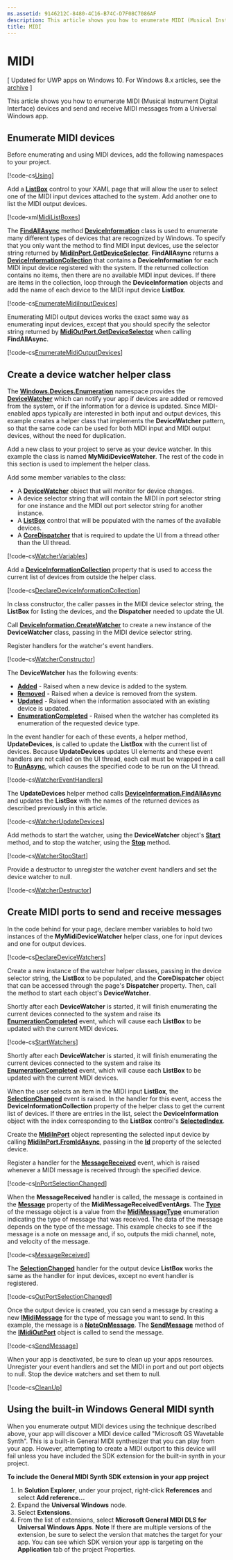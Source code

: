 ```yaml
---
ms.assetid: 9146212C-8480-4C16-B74C-D7F08C7086AF
description: This article shows you how to enumerate MIDI (Musical Instrument Digital Interface) devices and send and receive MIDI messages from a Universal Windows app.
title: MIDI
---
```


# MIDI

\[ Updated for UWP apps on Windows 10. For Windows 8.x articles, see the [archive](http://go.microsoft.com/fwlink/p/?linkid=619132) \]


This article shows you how to enumerate MIDI (Musical Instrument Digital Interface) devices and send and receive MIDI messages from a Universal Windows app.

## Enumerate MIDI devices

Before enumerating and using MIDI devices, add the following namespaces to your project.

[!code-cs[Using](./code/MIDIWin10/cs/MainPage.xaml.cs#SnippetUsing)]

Add a [**ListBox**](https://msdn.microsoft.com/library/windows/apps/br242868) control to your XAML page that will allow the user to select one of the MIDI input devices attached to the system. Add another one to list the MIDI output devices.

[!code-xml[MidiListBoxes](./code/MIDIWin10/cs/MainPage.xaml#SnippetMidiListBoxes)]

The [**FindAllAsync**](https://msdn.microsoft.com/library/windows/apps/br225432) method [**DeviceInformation**](https://msdn.microsoft.com/library/windows/apps/br225393) class is used to enumerate many different types of devices that are recognized by Windows. To specify that you only want the method to find MIDI input devices, use the selector string returned by [**MidiInPort.GetDeviceSelector**](https://msdn.microsoft.com/library/windows/apps/dn894779). **FindAllAsync** returns a [**DeviceInformationCollection**](https://msdn.microsoft.com/library/windows/apps/br225395) that contains a **DeviceInformation** for each MIDI input device registered with the system. If the returned collection contains no items, then there are no available MIDI input devices. If there are items in the collection, loop through the **DeviceInformation** objects and add the name of each device to the MIDI input device **ListBox**.

[!code-cs[EnumerateMidiInputDevices](./code/MIDIWin10/cs/MainPage.xaml.cs#SnippetEnumerateMidiInputDevices)]

Enumerating MIDI output devices works the exact same way as enumerating input devices, except that you should specify the selector string returned by [**MidiOutPort.GetDeviceSelector**](https://msdn.microsoft.com/library/windows/apps/dn894845) when calling **FindAllAsync**.

[!code-cs[EnumerateMidiOutputDevices](./code/MIDIWin10/cs/MainPage.xaml.cs#SnippetEnumerateMidiOutputDevices)]

## Create a device watcher helper class

The [**Windows.Devices.Enumeration**](https://msdn.microsoft.com/library/windows/apps/br225459) namespace provides the [**DeviceWatcher**](https://msdn.microsoft.com/library/windows/apps/br225446) which can notify your app if devices are added or removed from the system, or if the information for a device is updated. Since MIDI-enabled apps typically are interested in both input and output devices, this example creates a helper class that implements the **DeviceWatcher** pattern, so that the same code can be used for both MIDI input and MIDI output devices, without the need for duplication.

Add a new class to your project to serve as your device watcher. In this example the class is named **MyMidiDeviceWatcher**. The rest of the code in this section is used to implement the helper class.

Add some member variables to the class:

-   A [**DeviceWatcher**](https://msdn.microsoft.com/library/windows/apps/br225446) object that will monitor for device changes.
-   A device selector string that will contain the MIDI in port selector string for one instance and the MIDI out port selector string for another instance.
-   A [**ListBox**](https://msdn.microsoft.com/library/windows/apps/br242868) control that will be populated with the names of the available devices.
-   A [**CoreDispatcher**](https://msdn.microsoft.com/library/windows/apps/br208211) that is required to update the UI from a thread other than the UI thread.

[!code-cs[WatcherVariables](./code/MIDIWin10/cs/MyMidiDeviceWatcher.cs#SnippetWatcherVariables)]

Add a [**DeviceInformationCollection**](https://msdn.microsoft.com/library/windows/apps/br225395) property that is used to access the current list of devices from outside the helper class.

[!code-cs[DeclareDeviceInformationCollection](./code/MIDIWin10/cs/MyMidiDeviceWatcher.cs#SnippetDeclareDeviceInformationCollection)]

In class constructor, the caller passes in the MIDI device selector string, the **ListBox** for listing the devices, and the **Dispatcher** needed to update the UI.

Call [**DeviceInformation.CreateWatcher**](https://msdn.microsoft.com/library/windows/apps/br225427) to create a new instance of the **DeviceWatcher** class, passing in the MIDI device selector string.

Register handlers for the watcher's event handlers.

[!code-cs[WatcherConstructor](./code/MIDIWin10/cs/MyMidiDeviceWatcher.cs#SnippetWatcherConstructor)]

The **DeviceWatcher** has the following events:

-   [**Added**](https://msdn.microsoft.com/library/windows/apps/br225450) - Raised when a new device is added to the system.
-   [**Removed**](https://msdn.microsoft.com/library/windows/apps/br225453) - Raised when a device is removed from the system.
-   [**Updated**](https://msdn.microsoft.com/library/windows/apps/br225458) - Raised when the information associated with an existing device is updated.
-   [**EnumerationCompleted**](https://msdn.microsoft.com/library/windows/apps/br225451) - Raised when the watcher has completed its enumeration of the requested device type.

In the event handler for each of these events, a helper method, **UpdateDevices**, is called to update the **ListBox** with the current list of devices. Because **UpdateDevices** updates UI elements and these event handlers are not called on the UI thread, each call must be wrapped in a call to [**RunAsync**](https://msdn.microsoft.com/library/windows/apps/hh750317), which causes the specified code to be run on the UI thread.

[!code-cs[WatcherEventHandlers](./code/MIDIWin10/cs/MyMidiDeviceWatcher.cs#SnippetWatcherEventHandlers)]

The **UpdateDevices** helper method calls [**DeviceInformation.FindAllAsync**](https://msdn.microsoft.com/library/windows/apps/br225432) and updates the **ListBox** with the names of the returned devices as described previously in this article.

[!code-cs[WatcherUpdateDevices](./code/MIDIWin10/cs/MyMidiDeviceWatcher.cs#SnippetWatcherUpdateDevices)]

Add methods to start the watcher, using the **DeviceWatcher** object's [**Start**](https://msdn.microsoft.com/library/windows/apps/br225454) method, and to stop the watcher, using the [**Stop**](https://msdn.microsoft.com/library/windows/apps/br225456) method.

[!code-cs[WatcherStopStart](./code/MIDIWin10/cs/MyMidiDeviceWatcher.cs#SnippetWatcherStopStart)]

Provide a destructor to unregister the watcher event handlers and set the device watcher to null.

[!code-cs[WatcherDestructor](./code/MIDIWin10/cs/MyMidiDeviceWatcher.cs#SnippetWatcherDestructor)]

## Create MIDI ports to send and receive messages

In the code behind for your page, declare member variables to hold two instances of the **MyMidiDeviceWatcher** helper class, one for input devices and one for output devices.

[!code-cs[DeclareDeviceWatchers](./code/MIDIWin10/cs/MainPage.xaml.cs#SnippetDeclareDeviceWatchers)]

Create a new instance of the watcher helper classes, passing in the device selector string, the **ListBox** to be populated, and the **CoreDispatcher** object that can be accessed through the page's **Dispatcher** property. Then, call the method to start each object's **DeviceWatcher**.

Shortly after each **DeviceWatcher** is started, it will finish enumerating the current devices connected to the system and raise its [**EnumerationCompleted**](https://msdn.microsoft.com/library/windows/apps/br225451) event, which will cause each **ListBox** to be updated with the current MIDI devices.

[!code-cs[StartWatchers](./code/MIDIWin10/cs/MainPage.xaml.cs#SnippetStartWatchers)]

Shortly after each **DeviceWatcher** is started, it will finish enumerating the current devices connected to the system and raise its [**EnumerationCompleted**](https://msdn.microsoft.com/library/windows/apps/br225451) event, which will cause each **ListBox** to be updated with the current MIDI devices.

When the user selects an item in the MIDI input **ListBox**, the [**SelectionChanged**](https://msdn.microsoft.com/library/windows/apps/br209776) event is raised. In the handler for this event, access the **DeviceInformationCollection** property of the helper class to get the current list of devices. If there are entries in the list, select the **DeviceInformation** object with the index corresponding to the **ListBox** control's [**SelectedIndex**](https://msdn.microsoft.com/library/windows/apps/br209768).

Create the [**MidiInPort**](https://msdn.microsoft.com/library/windows/apps/dn894770) object representing the selected input device by calling [**MidiInPort.FromIdAsync**](https://msdn.microsoft.com/library/windows/apps/dn894776), passing in the [**Id**](https://msdn.microsoft.com/library/windows/apps/br225437) property of the selected device.

Register a handler for the [**MessageReceived**](https://msdn.microsoft.com/library/windows/apps/dn894781) event, which is raised whenever a MIDI message is received through the specified device.

[!code-cs[InPortSelectionChanged](./code/MIDIWin10/cs/MainPage.xaml.cs#SnippetInPortSelectionChanged)]

When the **MessageReceived** handler is called, the message is contained in the [**Message**](https://msdn.microsoft.com/library/windows/apps/dn894783) property of the **MidiMessageReceivedEventArgs**. The [**Type**](https://msdn.microsoft.com/library/windows/apps/dn894726) of the message object is a value from the [**MidiMessageType**](https://msdn.microsoft.com/library/windows/apps/dn894786) enumeration indicating the type of message that was received. The data of the message depends on the type of the message. This example checks to see if the message is a note on message and, if so, outputs the midi channel, note, and velocity of the message.

[!code-cs[MessageReceived](./code/MIDIWin10/cs/MainPage.xaml.cs#SnippetMessageReceived)]

The [**SelectionChanged**](https://msdn.microsoft.com/library/windows/apps/br209776) handler for the output device **ListBox** works the same as the handler for input devices, except no event handler is registered.

[!code-cs[OutPortSelectionChanged](./code/MIDIWin10/cs/MainPage.xaml.cs#SnippetOutPortSelectionChanged)]

Once the output device is created, you can send a message by creating a new [**IMidiMessage**](https://msdn.microsoft.com/library/windows/apps/dn911508) for the type of message you want to send. In this example, the message is a [**NoteOnMessage**](https://msdn.microsoft.com/library/windows/apps/dn894817). The [**SendMessage**](https://msdn.microsoft.com/library/windows/apps/dn894730) method of the [**IMidiOutPort**](https://msdn.microsoft.com/library/windows/apps/dn894727) object is called to send the message.

[!code-cs[SendMessage](./code/MIDIWin10/cs/MainPage.xaml.cs#SnippetSendMessage)]

When your app is deactivated, be sure to clean up your apps resources. Unregister your event handlers and set the MIDI in port and out port objects to null. Stop the device watchers and set them to null.

[!code-cs[CleanUp](./code/MIDIWin10/cs/MainPage.xaml.cs#SnippetCleanUp)]

## Using the built-in Windows General MIDI synth

When you enumerate output MIDI devices using the technique described above, your app will discover a MIDI device called "Microsoft GS Wavetable Synth". This is a built-in General MIDI synthesizer that you can play from your app. However, attempting to create a MIDI outport to this device will fail unless you have included the SDK extension for the built-in synth in your project.

**To include the General MIDI Synth SDK extension in your app project**

1.  In **Solution Explorer**, under your project, right-click **References** and select **Add reference...**
2.  Expand the **Universal Windows** node.
3.  Select **Extensions**.
4.  From the list of extensions, select **Microsoft General MIDI DLS for Universal Windows Apps**.
    **Note**  If there are multiple versions of the extension, be sure to select the version that matches the target for your app. You can see which SDK version your app is targeting on the **Application** tab of the project Properties.

 

 






<!--HONumber=May16_HO4-->



